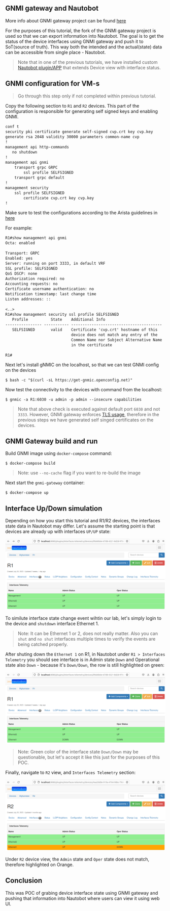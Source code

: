 ## GNMI gateway and Nautobot

More info about GNMI gateway project can be found [here](https://github.com/openconfig/gnmi-gateway)

For the purposes of this tutorial, the fork of the GNMI gateway project is used so that we can export information into Nautobot.
The goal is to get the status of the device interfaces using GNMI gateway and push it to SoT(source of truth). This way both the intended and the actual(state) data can be accessible from single place - Nautobot.

> Note that in one of the previous tutorials, we have installed custom [Nautobot plugin/APP](https://github.com/mspiez/nautobot-plugin-interfaces-telemetry) that extends Device view with interface status.


## GNMI configuration for VM-s

> Go through this step only if not completed within previous tutorial.

Copy the following section to `R1` and `R2` devices. 
This part of the configuration is responsible for generating self signed keys and enabling GNMI.

```
conf t
security pki certificate generate self-signed cvp.crt key cvp.key generate rsa 2048 validity 30000 parameters common-name cvp
!
management api http-commands
   no shutdown
!
management api gnmi
    transport grpc GRPC
        ssl profile SELFSIGNED
    transport grpc default
!
management security
    ssl profile SELFSIGNED
        certificate cvp.crt key cvp.key
!
```

Make sure to test the configurations according to the Arista guidelines in [here](https://aristanetworks.github.io/openmgmt/examples/gnmi-clients/arista-gnmi/)

For example:
```
R1#show management api gnmi
Octa: enabled

Transport: GRPC
Enabled: yes
Server: running on port 3333, in default VRF
SSL profile: SELFSIGNED
QoS DSCP: none
Authorization required: no
Accounting requests: no
Certificate username authentication: no
Notification timestamp: last change time
Listen addresses: ::

<..>
R1#show management security ssl profile SELFSIGNED
   Profile          State    Additional Info                         
---------------- ----------- ----------------------------------------
   SELFSIGNED       valid    Certificate 'cvp.crt' hostname of this  
                             device does not match any entry of the  
                             Common Name nor Subject Alternative Name
                             in the certificate                      

R1#
```


Next let's install gNMIC on the localhost, so that we can test GNMI config on the devices
```
$ bash -c "$(curl -sL https://get-gnmic.openconfig.net)"
```

Now test the connectivity to the devices with command from the localhost:
```
$ gnmic -a R1:6030 -u admin -p admin --insecure capabilities
```

> Note that above check is executed against default port `6030` and not `3333`. 
However, GNMI gateway enforces [TLS usage](https://github.com/openconfig/gnmi-gateway/issues/14#issuecomment-723491395), therefore in the previous steps we have generated self singed certificates on the devices.


## GNMI Gateway build and run

Build GNMI image using `docker-compose` command:

```
$ docker-compose build
```
> Note: use `--no-cache` flag if you want to re-build the image

Next start the `gnmi-gateway` container:

```
$ docker-compose up
```

## Interface Up/Down simulation

Depending on how you start this tutorial and R1/R2 devices, the interfaces state data in Nautobot may differ. Let's assume the starting point is that devices are already up with interfaces `UP/UP` state:

![R1 interfaces up/up](./images/r1_interfaces_up.png)

To similute interface state change event wihtin our lab, let's simply login to the device and `shutdown` interface Ethernet 1.

> Note: It can be Ethernet 1 or 2, does not really matter. Also you can `shut` and `no shut` interfaces multiple times to verify the events are being catched properly.

After shuting down the `Ethernet 1` on R1, in Nautobot under `R1 > Interfaces Telemetry` you should see interface is in Admin state `Down` and Operational state also `Down` - because it's `Down/Down`, the row is still highlighted on green:

![R1 interfaces down/down](./images/r1_interfaces_down.png)

> Note: Green color of the interface state `Down/Down` may be questionable, but let's accept it like this just for the purposes of this POC.

Finally, navigate to `R2` view, and `Interfaces Telemetry` section:

![R2 interfaces up/down](./images/r2_interfaces_up_down.png)

Under `R2` device view, the `Admin` state and `Oper` state does not match, therefore highlighted on Orange.


## Conclusion

This was POC of grabing device interface state using GNMI gateway and pushing that information into Nautobot where users can view it using web UI.
